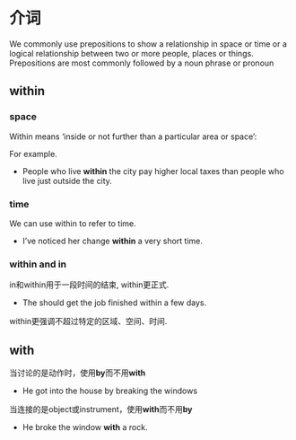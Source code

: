 # 介词

We commonly use prepositions to show a relationship in space or time or a logical relationship between two or more people, places or things. Prepositions are most commonly followed by a noun phrase or pronoun

## within

### space

Within means ‘inside or not further than a particular area or space’:

For example.

* People who live **within** the city pay higher local taxes than people who live just outside the city.

### time

We can use within to refer to time.

* I’ve noticed her change **within** a very short time.

### **within** and **in**

in和within用于一段时间的结束, within更正式.

* The should get the job finished within a few days.

within更强调不超过特定的区域、空间、时间.

## with

当讨论的是动作时，使用**by**而不用**with**

* He got into the house by breaking the windows

当连接的是object或instrument，使用**with**而不用**by**

* He broke the window **with** a rock.
